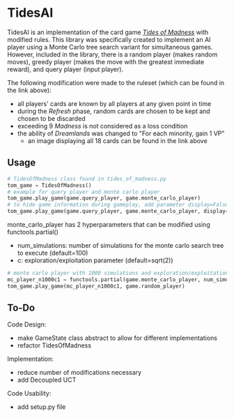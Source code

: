 # TidesAI

TidesAI is an implementation of the card game [*Tides of Madness*](https://boardgamegeek.com/boardgame/195544/tides-madness) with modified rules. This library was specifically created to implement an AI player using a Monte Carlo tree search variant for simultaneous games. However, included in the library, there is a random player (makes random moves), greedy player (makes the move with the greatest immediate reward), and query player (input player).

The following modification were made to the ruleset (which can be found in the link above):
- all players' cards are known by all players at any given point in time
- during the *Refresh* phase, random cards are chosen to be kept and chosen to be discarded
- exceeding 9 *Madness* is not considered as a loss condition
- the ability of *Dreamlands* was changed to "For each minority, gain 1 VP"
  - an image displaying all 18 cards can be found in the link above

## Usage

```python
# TidesOfMadness class found in tides_of_madness.py
tom_game = TidesOfMadness() 
# example for query player and monte carlo player
tom_game.play_game(game.query_player, game.monte_carlo_player)
# to hide game information during gameplay, add parameter display=False to play_game()
tom_game.play_game(game.query_player, game.monte_carlo_player, display=False)
```
monte_carlo_player has 2 hyperparameters that can be modified using functools.partial()
- num_simulations: number of simulations for the monte carlo search tree to execute (default=100)
- c: exploration/exploitation parameter (default=sqrt(2))
```python
# monte carlo player with 1000 simulations and exploration/exploitation value of 1
mc_player_n1000c1 = functools.partial(game.monte_carlo_player, num_simulations=1000, c=1)
tom_game.play_game(mc_player_n1000c1, game.random_player)
```

## To-Do
Code Design:
- make GameState class abstract to allow for different implementations
- refactor TidesOfMadness

Implementation:
- reduce number of modifications necessary
- add Decoupled UCT

Code Usability:
- add setup.py file